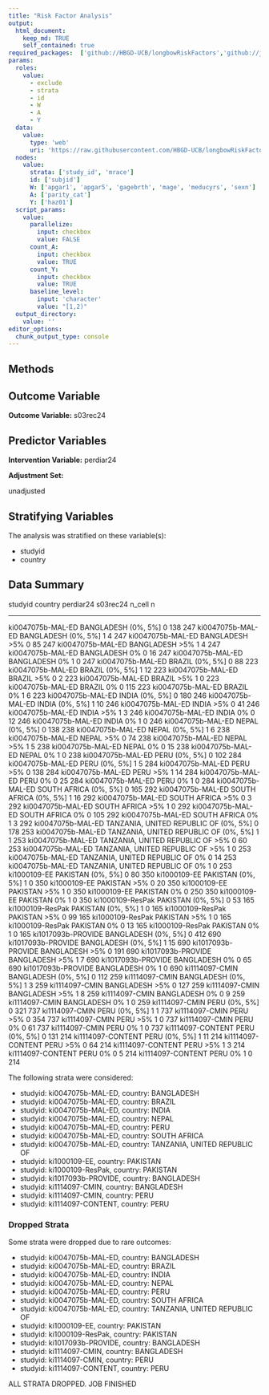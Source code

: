 ```yaml
---
title: "Risk Factor Analysis"
output: 
  html_document:
    keep_md: TRUE
    self_contained: true
required_packages:  ['github://HBGD-UCB/longbowRiskFactors','github://jeremyrcoyle/skimr@vector_types', 'github://tlverse/delayed']
params:
  roles:
    value:
      - exclude
      - strata
      - id
      - W
      - A
      - Y
  data: 
    value: 
      type: 'web'
      uri: 'https://raw.githubusercontent.com/HBGD-UCB/longbowRiskFactors/master/inst/sample_data/birthwt_data.rdata'
  nodes:
    value:
      strata: ['study_id', 'mrace']
      id: ['subjid']
      W: ['apgar1', 'apgar5', 'gagebrth', 'mage', 'meducyrs', 'sexn']
      A: ['parity_cat']
      Y: ['haz01']
  script_params:
    value:
      parallelize:
        input: checkbox
        value: FALSE
      count_A:
        input: checkbox
        value: TRUE
      count_Y:
        input: checkbox
        value: TRUE        
      baseline_level:
        input: 'character'
        value: "[1,2)"
  output_directory:
    value: ''
editor_options: 
  chunk_output_type: console
---
```








## Methods
## Outcome Variable

**Outcome Variable:** s03rec24

## Predictor Variables

**Intervention Variable:** perdiar24

**Adjustment Set:**

unadjusted

## Stratifying Variables

The analysis was stratified on these variable(s):

* studyid
* country

## Data Summary

studyid              country                        perdiar24    s03rec24   n_cell     n
-------------------  -----------------------------  ----------  ---------  -------  ----
ki0047075b-MAL-ED    BANGLADESH                     (0%, 5%]            0      138   247
ki0047075b-MAL-ED    BANGLADESH                     (0%, 5%]            1        4   247
ki0047075b-MAL-ED    BANGLADESH                     >5%                 0       85   247
ki0047075b-MAL-ED    BANGLADESH                     >5%                 1        4   247
ki0047075b-MAL-ED    BANGLADESH                     0%                  0       16   247
ki0047075b-MAL-ED    BANGLADESH                     0%                  1        0   247
ki0047075b-MAL-ED    BRAZIL                         (0%, 5%]            0       88   223
ki0047075b-MAL-ED    BRAZIL                         (0%, 5%]            1       12   223
ki0047075b-MAL-ED    BRAZIL                         >5%                 0        2   223
ki0047075b-MAL-ED    BRAZIL                         >5%                 1        0   223
ki0047075b-MAL-ED    BRAZIL                         0%                  0      115   223
ki0047075b-MAL-ED    BRAZIL                         0%                  1        6   223
ki0047075b-MAL-ED    INDIA                          (0%, 5%]            0      180   246
ki0047075b-MAL-ED    INDIA                          (0%, 5%]            1       10   246
ki0047075b-MAL-ED    INDIA                          >5%                 0       41   246
ki0047075b-MAL-ED    INDIA                          >5%                 1        3   246
ki0047075b-MAL-ED    INDIA                          0%                  0       12   246
ki0047075b-MAL-ED    INDIA                          0%                  1        0   246
ki0047075b-MAL-ED    NEPAL                          (0%, 5%]            0      138   238
ki0047075b-MAL-ED    NEPAL                          (0%, 5%]            1        6   238
ki0047075b-MAL-ED    NEPAL                          >5%                 0       74   238
ki0047075b-MAL-ED    NEPAL                          >5%                 1        5   238
ki0047075b-MAL-ED    NEPAL                          0%                  0       15   238
ki0047075b-MAL-ED    NEPAL                          0%                  1        0   238
ki0047075b-MAL-ED    PERU                           (0%, 5%]            0      102   284
ki0047075b-MAL-ED    PERU                           (0%, 5%]            1        5   284
ki0047075b-MAL-ED    PERU                           >5%                 0      138   284
ki0047075b-MAL-ED    PERU                           >5%                 1       14   284
ki0047075b-MAL-ED    PERU                           0%                  0       25   284
ki0047075b-MAL-ED    PERU                           0%                  1        0   284
ki0047075b-MAL-ED    SOUTH AFRICA                   (0%, 5%]            0      165   292
ki0047075b-MAL-ED    SOUTH AFRICA                   (0%, 5%]            1       16   292
ki0047075b-MAL-ED    SOUTH AFRICA                   >5%                 0        3   292
ki0047075b-MAL-ED    SOUTH AFRICA                   >5%                 1        0   292
ki0047075b-MAL-ED    SOUTH AFRICA                   0%                  0      105   292
ki0047075b-MAL-ED    SOUTH AFRICA                   0%                  1        3   292
ki0047075b-MAL-ED    TANZANIA, UNITED REPUBLIC OF   (0%, 5%]            0      178   253
ki0047075b-MAL-ED    TANZANIA, UNITED REPUBLIC OF   (0%, 5%]            1        1   253
ki0047075b-MAL-ED    TANZANIA, UNITED REPUBLIC OF   >5%                 0       60   253
ki0047075b-MAL-ED    TANZANIA, UNITED REPUBLIC OF   >5%                 1        0   253
ki0047075b-MAL-ED    TANZANIA, UNITED REPUBLIC OF   0%                  0       14   253
ki0047075b-MAL-ED    TANZANIA, UNITED REPUBLIC OF   0%                  1        0   253
ki1000109-EE         PAKISTAN                       (0%, 5%]            0       80   350
ki1000109-EE         PAKISTAN                       (0%, 5%]            1        0   350
ki1000109-EE         PAKISTAN                       >5%                 0       20   350
ki1000109-EE         PAKISTAN                       >5%                 1        0   350
ki1000109-EE         PAKISTAN                       0%                  0      250   350
ki1000109-EE         PAKISTAN                       0%                  1        0   350
ki1000109-ResPak     PAKISTAN                       (0%, 5%]            0       53   165
ki1000109-ResPak     PAKISTAN                       (0%, 5%]            1        0   165
ki1000109-ResPak     PAKISTAN                       >5%                 0       99   165
ki1000109-ResPak     PAKISTAN                       >5%                 1        0   165
ki1000109-ResPak     PAKISTAN                       0%                  0       13   165
ki1000109-ResPak     PAKISTAN                       0%                  1        0   165
ki1017093b-PROVIDE   BANGLADESH                     (0%, 5%]            0      412   690
ki1017093b-PROVIDE   BANGLADESH                     (0%, 5%]            1       15   690
ki1017093b-PROVIDE   BANGLADESH                     >5%                 0      191   690
ki1017093b-PROVIDE   BANGLADESH                     >5%                 1        7   690
ki1017093b-PROVIDE   BANGLADESH                     0%                  0       65   690
ki1017093b-PROVIDE   BANGLADESH                     0%                  1        0   690
ki1114097-CMIN       BANGLADESH                     (0%, 5%]            0      112   259
ki1114097-CMIN       BANGLADESH                     (0%, 5%]            1        3   259
ki1114097-CMIN       BANGLADESH                     >5%                 0      127   259
ki1114097-CMIN       BANGLADESH                     >5%                 1        8   259
ki1114097-CMIN       BANGLADESH                     0%                  0        9   259
ki1114097-CMIN       BANGLADESH                     0%                  1        0   259
ki1114097-CMIN       PERU                           (0%, 5%]            0      321   737
ki1114097-CMIN       PERU                           (0%, 5%]            1        1   737
ki1114097-CMIN       PERU                           >5%                 0      354   737
ki1114097-CMIN       PERU                           >5%                 1        0   737
ki1114097-CMIN       PERU                           0%                  0       61   737
ki1114097-CMIN       PERU                           0%                  1        0   737
ki1114097-CONTENT    PERU                           (0%, 5%]            0      131   214
ki1114097-CONTENT    PERU                           (0%, 5%]            1       11   214
ki1114097-CONTENT    PERU                           >5%                 0       64   214
ki1114097-CONTENT    PERU                           >5%                 1        3   214
ki1114097-CONTENT    PERU                           0%                  0        5   214
ki1114097-CONTENT    PERU                           0%                  1        0   214


The following strata were considered:

* studyid: ki0047075b-MAL-ED, country: BANGLADESH
* studyid: ki0047075b-MAL-ED, country: BRAZIL
* studyid: ki0047075b-MAL-ED, country: INDIA
* studyid: ki0047075b-MAL-ED, country: NEPAL
* studyid: ki0047075b-MAL-ED, country: PERU
* studyid: ki0047075b-MAL-ED, country: SOUTH AFRICA
* studyid: ki0047075b-MAL-ED, country: TANZANIA, UNITED REPUBLIC OF
* studyid: ki1000109-EE, country: PAKISTAN
* studyid: ki1000109-ResPak, country: PAKISTAN
* studyid: ki1017093b-PROVIDE, country: BANGLADESH
* studyid: ki1114097-CMIN, country: BANGLADESH
* studyid: ki1114097-CMIN, country: PERU
* studyid: ki1114097-CONTENT, country: PERU

### Dropped Strata

Some strata were dropped due to rare outcomes:

* studyid: ki0047075b-MAL-ED, country: BANGLADESH
* studyid: ki0047075b-MAL-ED, country: BRAZIL
* studyid: ki0047075b-MAL-ED, country: INDIA
* studyid: ki0047075b-MAL-ED, country: NEPAL
* studyid: ki0047075b-MAL-ED, country: PERU
* studyid: ki0047075b-MAL-ED, country: SOUTH AFRICA
* studyid: ki0047075b-MAL-ED, country: TANZANIA, UNITED REPUBLIC OF
* studyid: ki1000109-EE, country: PAKISTAN
* studyid: ki1000109-ResPak, country: PAKISTAN
* studyid: ki1017093b-PROVIDE, country: BANGLADESH
* studyid: ki1114097-CMIN, country: BANGLADESH
* studyid: ki1114097-CMIN, country: PERU
* studyid: ki1114097-CONTENT, country: PERU


ALL STRATA DROPPED. JOB FINISHED
















